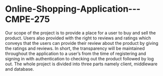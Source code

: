 # Online-Shopping-Application---CMPE-275
Our scope of the project is to provide a place for a user to buy and sell the product. 
Users also provided with the right to reviews and ratings which conveys that the users can provide their review about the product by giving the ratings and reviews. In short, the transparency will be maintained throughout the application to a user’s from the time of registering and signing in with authentication to checking out the product followed by log out. 
The whole project is divided into three parts namely client, middleware and database.
